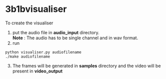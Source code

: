 # 3b1bvisualiser

To create the visualiser

1. put the audio file in __audio_input__ directory.  
__Note__ : The audio has to be single channel and in wav format. 
2. run 

` python visualiser.py audiofilename `  
` ./make audiofilename `

3. The frames will be generated in __samples__ directory and the video will be present in __video_output__
